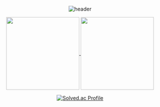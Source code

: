<div align="center">

  
![header](https://capsule-render.vercel.app/api?type=waving&color=gradient&height=200&section=header&text=🍺yyoungl&fontSize=60&fontColor=ffffff&fontAlign=80)


</div>



<div align="center">
<a href="https://github.com/anuraghazra/github-readme-stats">
  <img height=200 align="center" src="https://github-readme-stats.vercel.app/api?username=yyoungl&show_icons=true&theme=buefy&card_width=320" />
</a>
<a href="https://github.com/anuraghazra/convoychat">
  <img height=200 align="center" src="https://github-readme-stats.vercel.app/api/top-langs?username=yyoungl&layout=compact&langs_count=8&card_width=320" />
</a>
</div>





<div align="center">


  
[![Solved.ac Profile](http://mazassumnida.wtf/api/v2/generate_badge?boj=pisouz7)](https://solved.ac/pisouz7/)  

</div>
